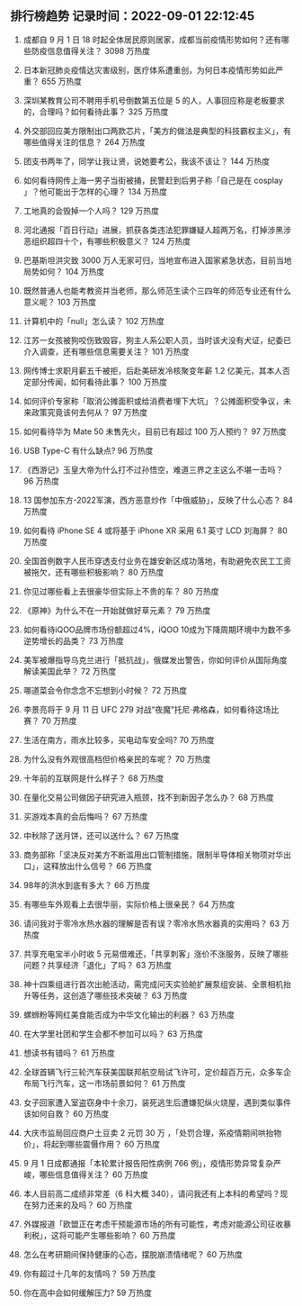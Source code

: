 
## 排行榜趋势 记录时间：2022-09-01 22:12:45
  
  1. 成都自 9 月 1 日 18 时起全体居民原则居家，成都当前疫情形势如何？还有哪些防疫信息值得关注？ 3098 万热度
    
  2. 日本新冠肺炎疫情达灾害级别，医疗体系遭重创，为何日本疫情形势如此严重？ 655 万热度
    
  3. 深圳某教育公司不聘用手机号倒数第五位是 5 的人，人事回应称是老板要求的，合理吗？如何看待此事？ 325 万热度
    
  4. 外交部回应美方限制出口两款芯片，「美方的做法是典型的科技霸权主义」，有哪些值得关注的信息？ 264 万热度
    
  5. 团支书两年了，同学让我让贤，说她要考公，我该不该让？ 144 万热度
    
  6. 如何看待网传上海一男子当街被捅，民警赶到后男子称「自己是在 cosplay 」？他可能出于怎样的心理？ 134 万热度
    
  7. 工地真的会毁掉一个人吗？ 129 万热度
    
  8. 河北通报「百日行动」进展，抓获各类违法犯罪嫌疑人超两万名，打掉涉黑涉恶组织超四十个，有哪些积极意义？ 124 万热度
    
  9. 巴基斯坦洪灾致 3000 万人无家可归，当地宣布进入国家紧急状态，目前当地局势如何？ 104 万热度
    
  10. 既然普通人也能考教资并当老师，那么师范生读个三四年的师范专业还有什么意义呢？ 103 万热度
    
  11. 计算机中的「null」怎么读？ 102 万热度
    
  12. 江苏一女孩被狗咬伤致毁容，狗主人系公职人员，当时该犬没有犬证，纪委已介入调查，还有哪些信息需要关注？ 101 万热度
    
  13. 网传博士求职月薪五千被拒，后赴美研发冷核聚变年薪 1.2 亿美元，其本人否定部分传闻，如何看待此事？ 100 万热度
    
  14. 如何评价专家称「取消公摊面积或给消费者埋下大坑」？公摊面积受争议，未来政策究竟该何去何从？ 97 万热度
    
  15. 如何看待华为 Mate 50 未售先火，目前已有超过 100 万人预约？ 97 万热度
    
  16. USB Type-C 有什么缺点? 96 万热度
    
  17. 《西游记》玉皇大帝为什么打不过孙悟空，难道三界之主这么不堪一击吗？ 96 万热度
    
  18. 13 国参加东方-2022军演，西方恶意炒作「中俄威胁」，反映了什么心态？ 84 万热度
    
  19. 如何看待 iPhone SE 4 或将基于 iPhone XR 采用 6.1 英寸 LCD 刘海屏？ 80 万热度
    
  20. 全国首例数字人民币穿透支付业务在雄安新区成功落地，有助避免农民工工资被拖欠，还有哪些积极影响？ 80 万热度
    
  21. 你见过哪些看上去很豪华但实际上不贵的车？ 80 万热度
    
  22. 《原神》为什么不在一开始就做好草元素？ 79 万热度
    
  23. 如何看待iQOO品牌市场份额超过4%，iQOO 10成为下降周期环境中为数不多逆势增长的品类？ 73 万热度
    
  24. 美军被爆指导乌克兰进行「抵抗战」，俄媒发出警告，你如何评价从国际角度解读美国此举？ 72 万热度
    
  25. 哪道菜会令你念念不忘想到小时候？ 72 万热度
    
  26. 李景亮将于 9 月 11 日 UFC 279 对战“夜魔”托尼·弗格森，如何看待这场比赛？ 70 万热度
    
  27. 生活在南方，雨水比较多，买电动车安全吗? 70 万热度
    
  28. 为什么没有外观很高档但价格亲民的车呢？ 70 万热度
    
  29. 十年前的互联网是什么样子？ 68 万热度
    
  30. 在量化交易公司做因子研究进入瓶颈，找不到新因子怎么办？ 68 万热度
    
  31. 买游戏本真的会后悔吗？ 67 万热度
    
  32. 中秋除了送月饼，还可以送什么？ 67 万热度
    
  33. 商务部称「坚决反对美方不断滥用出口管制措施，限制半导体相关物项对华出口」，这释放出什么信号？ 66 万热度
    
  34. 98年的洪水到底有多大？ 66 万热度
    
  35. 有哪些车外观看上去很华丽，实际价格上很亲民？ 64 万热度
    
  36. 请问我对于零冷水热水器的理解是否有误？零冷水热水器真的实用吗？ 63 万热度
    
  37. 共享充电宝半小时收 5 元易借难还，「共享刺客」涨价不涨服务，反映了哪些问题？共享经济「退化」了吗？ 63 万热度
    
  38. 神十四乘组进行首次出舱活动，需完成问天实验舱扩展泵组安装、全景相机抬升等任务，这创造了哪些技术突破？ 63 万热度
    
  39. 螺蛳粉等网红美食能否成为中华文化输出的利器？ 63 万热度
    
  40. 在大学里社团和学生会都不参加可以吗？ 63 万热度
    
  41. 想读书有错吗？ 61 万热度
    
  42. 全球首辆飞行三轮汽车获美国联邦航空局试飞许可，定价超百万元，众多车企布局飞行汽车，这一市场前景如何？ 61 万热度
    
  43. 女子回家遭入室盗窃身中十余刀，装死逃生后遭嫌犯纵火烧屋，遇到类似事件该如何自救？ 60 万热度
    
  44. 大庆市监局回应商户土豆卖 2 元罚 30 万 ，「处罚合理，系疫情期间哄抬物价」，将起到哪些震慑作用？ 60 万热度
    
  45. 9 月 1 日成都通报「本轮累计报告阳性病例 766 例」，疫情形势异常复杂严峻，哪些信息值得关注？ 60 万热度
    
  46. 本人目前高二成绩非常差（6 科大概 340），请问我还有上本科的希望吗？现在努力还来的及吗？ 60 万热度
    
  47. 外媒报道「欧盟正在考虑干预能源市场的所有可能性，考虑对能源公司征收暴利税」，这将可能产生哪些影响？ 60 万热度
    
  48. 怎么在考研期间保持健康的心态，摆脱崩溃情绪呢？ 60 万热度
    
  49. 你有超过十几年的友情吗？ 59 万热度
    
  50. 你在高中会如何缓解压力? 59 万热度
    